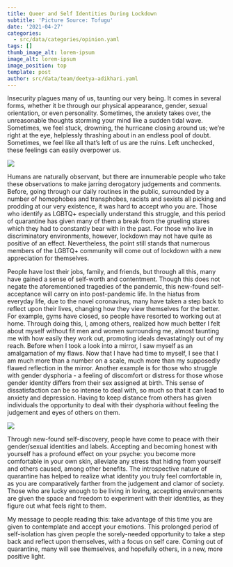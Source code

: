 ```yaml
---
title: Queer and Self Identities During Lockdown
subtitle: 'Picture Source: Tofugu'
date: '2021-04-27'
categories:
  - src/data/categories/opinion.yaml
tags: []
thumb_image_alt: lorem-ipsum
image_alt: lorem-ipsum
image_position: top
template: post
author: src/data/team/deetya-adikhari.yaml
---
```

Insecurity plagues many of us, taunting our very being. It comes in several forms, whether it be through our physical appearance, gender, sexual orientation, or even personality. Sometimes, the anxiety takes over, the unreasonable thoughts storming your mind like a sudden tidal wave. Sometimes, we feel stuck, drowning, the hurricane closing around us; we’re right at the eye, helplessly thrashing about in an endless pool of doubt. Sometimes, we feel like all that’s left of us are the ruins. Left unchecked, these feelings can easily overpower us.

![](https://lh3.googleusercontent.com/dVeOXjzNFJ0E0RDT8Nuia1YfZ3\_dwy-tSclnkwuJd7ZSvR8NVIVhxlRSOYFd60y1nN-P7IQWkVFdsJYEucSsqQJntMKDwCT0Fn-kgLBl)

Humans are naturally observant, but there are innumerable people who take these observations to make jarring derogatory judgements and comments. Before, going through our daily routines in the public, surrounded by a number of homophobes and transphobes, racists and sexists all picking and prodding at our very existence, it was hard to accept who you are. Those who identify as LGBTQ+ especially understand this struggle, and this period of quarantine has given many of them a break from the grueling stares which they had to constantly bear with in the past. For those who live in discriminatory environments, however, lockdown may not have quite as positive of an effect. Nevertheless, the point still stands that numerous members of the LGBTQ+ community will come out of lockdown with a new appreciation for themselves.

People have lost their jobs, family, and friends, but through all this, many have gained a sense of self-worth and contentment. Though this does not negate the aforementioned tragedies of the pandemic, this new-found self-acceptance will carry on into post-pandemic life. In the hiatus from everyday life, due to the novel coronavirus, many have taken a step back to reflect upon their lives, changing how they view themselves for the better. For example, gyms have closed, so people have resorted to working out at home. Through doing this, I, among others, realized how much better I felt about myself without fit men and women surrounding me, almost taunting me with how easily they work out, promoting ideals devastatingly out of my reach. Before when I took a look into a mirror, I saw myself as an amalgamation of my flaws. Now that I have had time to myself, I see that I am much more than a number on a scale, much more than my supposedly flawed reflection in the mirror. Another example is for those who struggle with gender dysphoria - a feeling of discomfort or distress for those whose gender identity differs from their sex assigned at birth. This sense of dissatisfaction can be so intense to deal with, so much so that it can lead to anxiety and depression. Having to keep distance from others has given individuals the opportunity to deal with their dysphoria without feeling the judgement and eyes of others on them. 

![](https://lh6.googleusercontent.com/QeD7nvezHVfFpXf6GQObuZ6PFAlgfsThXN_K4\_b274JB5yKIunxzwfKZdFGQmHqC0tBa_FsVFjDoBE6CVwnAHA5iBWf3m4iqZon1xOMNn-rA5jLBpm0uYyJ3\_ilAnB5QDENOcoYi)

Through new-found self-discovery, people have come to peace with their gender/sexual identities and labels. Accepting and becoming honest with yourself has a profound effect on your psyche: you become more comfortable in your own skin, alleviate any stress that hiding from yourself and others caused, among other benefits. The introspective nature of quarantine has helped to realize what identity you truly feel comfortable in, as you are comparatively farther from the judgement and clamor of society. Those who are lucky enough to be living in loving, accepting environments are given the space and freedom to experiment with their identities, as they figure out what feels right to them.

My message to people reading this: take advantage of this time you are given to contemplate and accept your emotions. This prolonged period of self-isolation has given people the sorely-needed opportunity to take a step back and reflect upon themselves, with a focus on self care. Coming out of quarantine, many will see themselves, and hopefully others, in a new, more positive light. 
